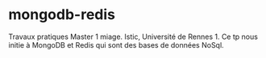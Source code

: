 mongodb-redis
=============

Travaux pratiques Master 1 miage. Istic, Université de Rennes 1. Ce tp nous initie à MongoDB et Redis qui sont des bases de données NoSql.
